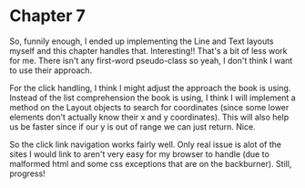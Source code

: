 
# Chapter 7

So, funnily enough, I ended up implementing the Line and Text layouts myself and this chapter handles that. Interesting!! That's a bit of less work for me. There isn't any first-word pseudo-class so yeah, I don't think I want to use their approach. 

For the click handling, I think I might adjust the approach the book is using. Instead of the list comprehension the book is using, I think I will implement a method on the Layout objects to search for coordinates (since some lower elements don't actually know their x and y coordinates). This will also help us be faster since if our y is out of range we can just return. Nice. 

So the click link navigation works fairly well. Only real issue is alot of the sites I would link to aren't very easy for my browser to handle (due to malformed html and some css exceptions that are on the backburner). Still, progress!
